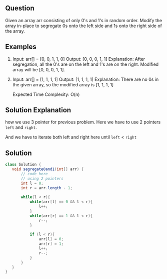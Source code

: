 ## Question
Given an array arr consisting of only 0's and 1's in random order. Modify the array in-place to segregate 0s onto the left side and 1s onto the right side of the array.

## Examples
1. Input: arr[] = [0, 0, 1, 1, 0]
Output: [0, 0, 0, 1, 1]
Explanation:  After segregation, all the 0's are on the left and 1's are on the right. Modified array will be [0, 0, 0, 1, 1].
2. Input: arr[] = [1, 1, 1, 1]
Output: [1, 1, 1, 1]
Explanation: There are no 0s in the given array, so the modified array is [1, 1, 1, 1]

    Expected Time Complexity: O(n)

## Solution Explanation
 how we use 3 pointer for previous problem. Here we have to use 2 pointers `left` and `right`.

 And we have to iterate both left and right here until `left` < `right`
 
 ## Solution
 ```java
 class Solution {
    void segregate0and1(int[] arr) {
        // code here
        // using 2 pointers
        int l = 0;
        int r = arr.length - 1;
        
        while(l < r){
            while(arr[l] == 0 && l < r){
                l++;
            }
            while(arr[r] == 1 && l < r){
                r--;
            }
            
            if (l < r){
                arr[l] = 0;
                arr[r] = 1;
                l++;
                r--;
            }
        }
    }
}
 ```

